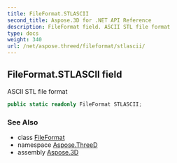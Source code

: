 ```yaml
---
title: FileFormat.STLASCII
second_title: Aspose.3D for .NET API Reference
description: FileFormat field. ASCII STL file format
type: docs
weight: 340
url: /net/aspose.threed/fileformat/stlascii/
---
```

## FileFormat.STLASCII field

ASCII STL file format

```csharp
public static readonly FileFormat STLASCII;
```

### See Also

* class [FileFormat](../)
* namespace [Aspose.ThreeD](../../fileformat/)
* assembly [Aspose.3D](../../../)



